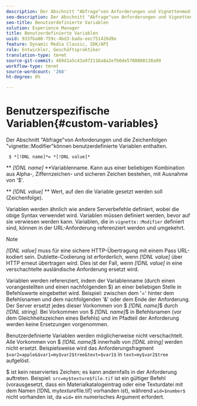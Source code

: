 ```yaml
---
description: Der Abschnitt "Abfrage"von Anforderungen und Vignettenmodifizierer-Zeichenfolgen kann benutzerdefinierte Variablen enthalten.
seo-description: Der Abschnitt "Abfrage"von Anforderungen und Vignettenmodifizierer-Zeichenfolgen kann benutzerdefinierte Variablen enthalten.
seo-title: Benutzerdefinierte Variablen
solution: Experience Manager
title: Benutzerdefinierte Variablen
uuid: 933fba00-759c-4bd3-bada-eec751426d9e
feature: Dynamic Media Classic, SDK/API
role: Entwickler, Geschäftspraktiker
translation-type: tm+mt
source-git-commit: 469d1a5c43a972116a8a2efb0de5708800130a99
workflow-type: tm+mt
source-wordcount: '268'
ht-degree: 0%

---
```



# Benutzerspezifische Variablen{#custom-variables}

Der Abschnitt &quot;Abfrage&quot;von Anforderungen und die Zeichenfolgen &quot;vignette::Modifier&quot;können benutzerdefinierte Variablen enthalten.

` $ *[!DNL name]*= *[!DNL value]*`

** *[!DNL name]* **Variablenname. Kann aus einer beliebigen Kombination aus Alpha-, Ziffernzeichen- und sicheren Zeichen bestehen, mit Ausnahme von &#39;$&#39;.

** *[!DNL value]* ** Wert, auf den die Variable gesetzt werden soll (Zeichenfolge).

Variablen werden ähnlich wie andere Serverbefehle definiert, wobei die obige Syntax verwendet wird. Variablen müssen definiert werden, bevor auf sie verwiesen werden kann. Variablen, die in `vignette::Modifier` definiert sind, können in der URL-Anforderung referenziert werden und umgekehrt.

>[!NOTE]
>
>*[!DNL value]* muss für eine sichere HTTP-Übertragung mit einem Pass URL-kodiert sein. Dublette-Codierung ist erforderlich, wenn *[!DNL value]* über HTTP erneut übertragen wird. Dies ist der Fall, wenn *[!DNL value]* in eine verschachtelte ausländische Anforderung ersetzt wird.

Variablen werden referenziert, indem der Variablenname (durch einen vorangestellten und einen nachfolgenden $) an einer beliebigen Stelle in Befehlswerte eingebettet wird. Beispiel: zwischen dem &#39;=&#39; hinter dem Befehlsnamen und dem nachfolgenden &#39;&amp;&#39; oder dem Ende der Anforderung. Der Server ersetzt jedes dieser Vorkommen von $ *[!DNL name]*$ durch *[!DNL string]*. Bei Vorkommen von $ *[!DNL name]*$ in Befehlsnamen (vor dem Gleichheitszeichen eines Befehls) und im Pfadteil der Anforderung werden keine Ersetzungen vorgenommen.

Benutzerdefinierte Variablen werden möglicherweise nicht verschachtelt. Alle Vorkommen von $ *[!DNL name]*$ innerhalb von *[!DNL string]* werden nicht ersetzt. Beispielsweise wird das Anforderungsfragment `$var2=apple&$var1=my$var2$tree&text=$var1$` in `text=my$var2$tree` aufgelöst.

$ ist kein reserviertes Zeichen; es kann andernfalls in der Anforderung auftreten. Beispiel: `src=my$texture$file.tif` ist ein gültiger Befehl (vorausgesetzt, dass ein Materialkatalogeintrag oder eine Texturdatei mit dem Namen [!DNL my$texture$file.tif] vorhanden ist), während `wid=$number$` nicht vorhanden ist, da `wid=` ein numerisches Argument erfordert.
